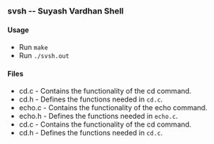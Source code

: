### svsh -- Suyash Vardhan Shell
#### Usage
* Run `make`
* Run `./svsh.out`
#### Files
* cd.c - Contains the functionality of the cd command.
* cd.h - Defines the functions needed in `cd.c`.
* echo.c - Contains the functionality of the echo command.
* echo.h - Defines the functions needed in `echo.c`.
* cd.c - Contains the functionality of the cd command.
* cd.h - Defines the functions needed in `cd.c`.

